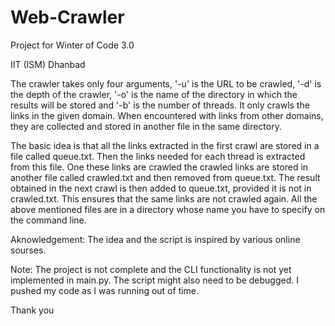 # Web-Crawler
Project for Winter of Code 3.0

IIT (ISM) Dhanbad

The crawler takes only four arguments, '-u' is the URL to be crawled, '-d' is the depth of the crawler, '-o' is the name of the directory in which the results will be stored and '-b' is the number of threads.
It only crawls the links in the given domain. When encountered with links from other domains, they are collected and stored in another file in the same directory.

The basic idea is that all the links extracted in the first crawl are stored in a file called queue.txt. Then the links needed for each thread is extracted from this file. One these links are crawled the crawled links are stored in another file called crawled.txt and then removed from queue.txt. The result obtained in the next crawl is then added to queue.txt, provided it is not in crawled.txt. This ensures that the same links are not crawled again. All the above mentioned files are in a directory whose name you have to specify on the command line.

Aknowledgement: The idea and the script is inspired by various online sourses.

Note: The project is not complete and the CLI functionality is not yet implemented in main.py. The script might also need to be debugged. I pushed my code as I was running out of time.

Thank you
